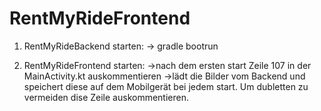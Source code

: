 ﻿# RentMyRideFrontend


1. RentMyRideBackend starten: -> gradle bootrun

2. RentMyRideFrontend starten:
    ->nach dem ersten start  Zeile 107 in der MainActivity.kt auskommentieren
        ->lädt die Bilder vom Backend und speichert diese auf dem Mobilgerät bei jedem start. Um dubletten zu vermeiden dise Zeile auskommentieren.
